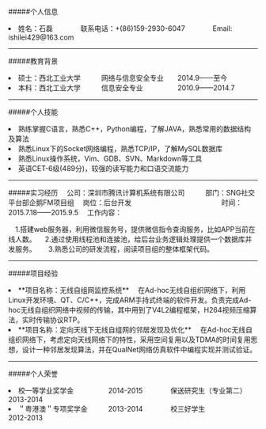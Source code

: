 #####个人信息

<li>姓名：石磊　　　　联系电话：+(86)159-2930-6047　　　　Email: ishilei429@163.com

------------------
#####教育背景
<li>硕士：西北工业大学　　　网络与信息安全专业　　2014.9——至今
<li>本科：西北工业大学　　　信息安全专业　　　　　2010.9——2014.7

-------------------------------

#####个人技能
<li>熟练掌握C语言，熟悉C++，Python编程，了解JAVA，熟悉常用的数据结构及算法
<li>熟悉Linux下的Socket网络编程，熟悉TCP/IP，了解MySQL数据库
<li>熟悉Linux操作系统，Vim、GDB、SVN、Markdown等工具
<li>英语CET-6级(489分)，较强的读写能力和口语交流能力

------------------------

#####实习经历
　公司：深圳市腾讯计算机系统有限公司　　　部门：SNG社交平台部企鹅FM项目组
　岗位：后台开发　　　　　　　　　　　　　时间：2015.7.18——2015.9.5 
　工作内容：
 
　1.搭建web服务器，利用微信服务号，提供微信指令查询服务，比如APP当前在线人数。
　2.通过使用线程池和连接池，给后台业务逻辑处理提供一个数据库并发服务。　
　3.熟悉公司的研发流程，阅读项目组的整体框架代码。

-------------------------

#####项目经验
<li>**项目名称：无线自组网监控系统**
　在Ad-hoc无线自组织网络下，利用Linux开发环境、QT、C/C++，完成ARM手持式终端的软件开发。负责完成Ad-hoc无线自组织网络中视频的传输，其中用到了V4L2编程框架，H264视频压缩算法，实时传输协议RTP。

<li>**项目名称：定向天线下无线自组网的邻居发现及优化**
　在Ad-hoc无线自组织网络下，考虑定向天线网络下的特性，采用空间复用以及TDMA的时间复用思想，设计一种邻居发现算法，并在QualNet网络仿真软件中编程实现并测试验证。


----------------------------

#####个人荣誉
<li>校一等学业奖学金　　　　　2014-2015　　　　保送研究生（专业第二）　　2013-2014
<li>＂粤港澳＂专项奖学金　　　2013-2014　　　　校三好学生　　　　　　　　2012-2013



 



